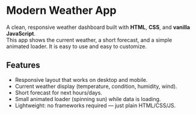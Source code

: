 # Modern Weather App

A clean, responsive weather dashboard built with **HTML**, **CSS**, and **vanilla JavaScript**.  
This app shows the current weather, a short forecast, and a simple animated loader. It is easy to use and easy to customize.

## Features
- Responsive layout that works on desktop and mobile.
- Current weather display (temperature, condition, humidity, wind).
- Short forecast for next hours/days.
- Small animated loader (spinning sun) while data is loading.
- Lightweight: no frameworks required — just plain HTML/CSS/JS.

